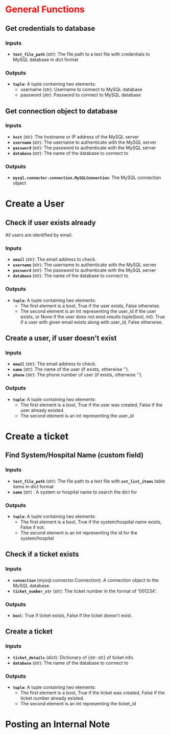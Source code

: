 # <span style ="color:red">**General Functions**</span>

## Get credentials to database

### Inputs

- **`text_file_path`** (str): The file path to a text file with credentials to MySQL database in dict format

### Outputs

- **`tuple`**: A tuple containing two elements:
    - username (str): Username to connect to MySQL database
    - password (str): Password to connect to MySQL database

## Get connection object to database

### Inputs

- **`host`** (str): The hostname or IP address of the MySQL server
- **`username`** (str): The username to authenticate with the MySQL server
- **`password`** (str): The password to authenticate with the MySQL server
- **`database`**  (str): The name of the database to connect to 

### Outputs

- **`mysql.connector.connection.MySQLConnection`**: The MySQL connection object 

# Create a User

## Check if user exists already

All users are identified by email.

### Inputs

- **`email`** (str): The email address to check.
- **`username`** (str): The username to authenticate with the MySQL server
- **`password`** (str): The password to authenticate with the MySQL server
- **`database`**  (str): The name of the database to connect to 

### Outputs

- **`tuple`**: A tuple containing two elements:
    - The first element is a bool, True if the user exists, False otherwise.
    - The second element is an int representing the user_id if the user exists,
        or None if the user does not exist.results tuple(bool, int): True if a user with given email exists along with user_id, False otherwise.

## Create a user, if user doesn't exist

### Inputs

- **`email`** (str): The email address to check.
- **`name`** (str): The name of the user (if exists, otherwise '').
- **`phone`** (str): The phone number of user (if exists, otherwise '').

### Outputs

- **`tuple`**: A tuple containing two elements:
    - The first element is a bool, True if the user was created, False if the user already existed.
    - The second element is an int representing the user_id 

# Create a ticket

## Find System/Hospital Name (custom field)

### Inputs

- **`text_file_path`** (str): The file path to a text file with **`ost_list_items`** table items in dict format
- **`name`** (str) : A system or hospital name to search the dict for

### Outputs

- **`tuple`**: A tuple containing two elements:
    - The first element is a bool, True if the system/hospital name exists, False if not.
    - The second element is an int representing the id for the system/hospital

## Check if a ticket exists

### Inputs

- **`connection`** (mysql.connector.Connection): A connection object to the MySQL database.
- **`ticket_number_str`** (str): The ticket number in the format of '001234'.

### Outputs

- **`bool`**: True if ticket exists, False if the ticket doesn't exist.

## Create a ticket

### Inputs

- **`ticket_details`** (dict): Dictionary of {str: str} of ticket info.
- **`database`**  (str): The name of the database to connect to 

### Outputs

- **`tuple`**: A tuple containing two elements:
    - The first element is a bool, True if the ticket was created, False if the ticket number already existed.
    - The second element is an int representing the ticket_id 

# Posting an Internal Note